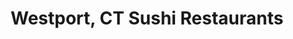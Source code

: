 ---
layout: city
title: Westport, CT Sushi Restaurants
permalink: /connecticut/westport/
stateAbbr: CT
stateName: Connecticut
cityName: Westport

---